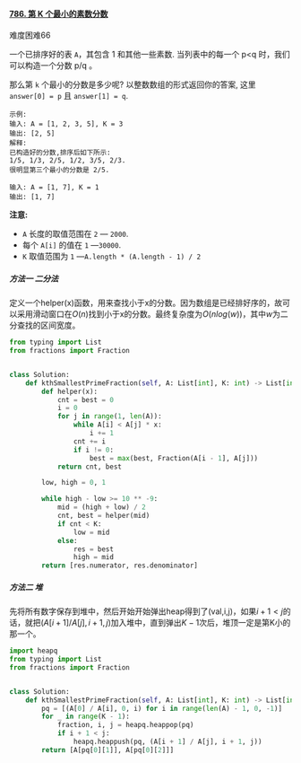 #### [786. 第 K 个最小的素数分数](https://leetcode-cn.com/problems/k-th-smallest-prime-fraction/)

难度困难66

一个已排序好的表 `A`，其包含 1 和其他一些素数. 当列表中的每一个 p<q 时，我们可以构造一个分数 p/q 。

那么第 `k` 个最小的分数是多少呢? 以整数数组的形式返回你的答案, 这里 `answer[0] = p` 且 `answer[1] = q`.

```
示例:
输入: A = [1, 2, 3, 5], K = 3
输出: [2, 5]
解释:
已构造好的分数,排序后如下所示:
1/5, 1/3, 2/5, 1/2, 3/5, 2/3.
很明显第三个最小的分数是 2/5.

输入: A = [1, 7], K = 1
输出: [1, 7]
```

**注意:**

-   `A` 长度的取值范围在 `2` — `2000`.
-   每个 `A[i]` 的值在 `1` —`30000`.
-   `K` 取值范围为 `1` —`A.length * (A.length - 1) / 2`



##### 方法一 二分法

​		定义一个helper(x)函数，用来查找小于x的分数。因为数组是已经排好序的，故可以采用滑动窗口在$O(n)$找到小于x的分数。最终复杂度为$O(nlog(w))$，其中$w$为二分查找的区间宽度。

```python
from typing import List
from fractions import Fraction


class Solution:
    def kthSmallestPrimeFraction(self, A: List[int], K: int) -> List[int]:
        def helper(x):
            cnt = best = 0
            i = 0
            for j in range(1, len(A)):
                while A[i] < A[j] * x:
                    i += 1
                cnt += i
                if i != 0:
                    best = max(best, Fraction(A[i - 1], A[j]))
            return cnt, best

        low, high = 0, 1

        while high - low >= 10 ** -9:
            mid = (high + low) / 2
            cnt, best = helper(mid)
            if cnt < K:
                low = mid
            else:
                res = best
                high = mid
        return [res.numerator, res.denominator]

```



##### 方法二  堆

先将所有数字保存到堆中，然后开始开始弹出heap得到了(val,i,j)，如果$i+1<j$的话，就把$(A[i+1]/A[j],i+1,j)$加入堆中，直到弹出$K-1$次后，堆顶一定是第K小的那一个。

```python
import heapq
from typing import List
from fractions import Fraction


class Solution:
    def kthSmallestPrimeFraction(self, A: List[int], K: int) -> List[int]:
        pq = [(A[0] / A[i], 0, i) for i in range(len(A) - 1, 0, -1)]
        for _ in range(K - 1):
            fraction, i, j = heapq.heappop(pq)
            if i + 1 < j:
                heapq.heappush(pq, (A[i + 1] / A[j], i + 1, j))
        return [A[pq[0][1]], A[pq[0][2]]]

```

